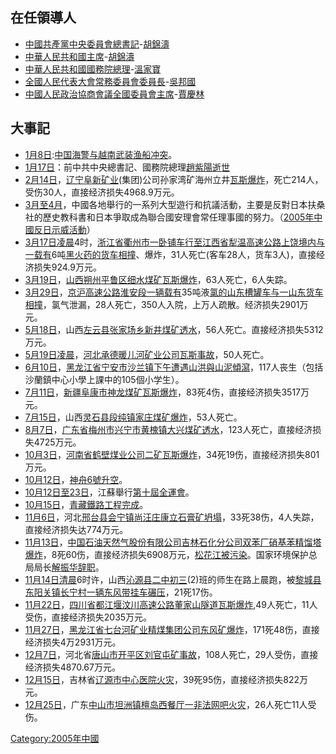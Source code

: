 ## 在任領導人

  - [中國共產黨中央委員會總書記](../Page/中國共產黨中央委員會總書記.md "wikilink")-[胡錦濤](../Page/胡錦濤.md "wikilink")
  - [中華人民共和國主席](../Page/中華人民共和國主席.md "wikilink")-[胡錦濤](../Page/胡錦濤.md "wikilink")
  - [中華人民共和國國務院總理](../Page/中華人民共和國國務院總理.md "wikilink")-[溫家寶](../Page/溫家寶.md "wikilink")
  - [全國人民代表大會常務委員會委員長](../Page/全國人民代表大會常務委員會委員長.md "wikilink")-[吳邦國](../Page/吳邦國.md "wikilink")
  - [中國人民政治協商會議全國委員會主席](../Page/中國人民政治協商會議全國委員會主席.md "wikilink")-[賈慶林](../Page/賈慶林.md "wikilink")

## 大事記

  - [1月8日](../Page/1月8日.md "wikilink"):[中国海警与越南武装渔船冲突](../Page/2005年北部湾冲突.md "wikilink")。
  - [1月17日](../Page/1月17日.md "wikilink")：前中共中央總書記、國務院總理[趙紫陽逝世](../Page/趙紫陽.md "wikilink")
  - [2月14日](../Page/2月14日.md "wikilink")，[辽宁阜新矿业](../Page/辽宁.md "wikilink")(集团)公司孙家湾矿海州立井[瓦斯爆炸](../Page/瓦斯.md "wikilink")，死亡214人，受伤30人，直接经济损失4968.9万元。
  - [3月至](../Page/3月.md "wikilink")[4月](../Page/4月.md "wikilink")，中國各地舉行的一系列大型遊行和抗議活動，主要是反對日本扶桑社的歷史教科書和日本爭取成為聯合國安理會常任理事國的努力。（[2005年中國反日示威活動](../Page/2005年中國反日示威活動.md "wikilink")）
  - [3月17日凌晨](../Page/3月17日.md "wikilink")4时，[浙江省](../Page/浙江省.md "wikilink")[衢州市一卧铺车行至](../Page/衢州市.md "wikilink")[江西省](../Page/江西省.md "wikilink")[犁温高速公路](../Page/犁温高速公路.md "wikilink")[上饶境内与一载有](../Page/上饶.md "wikilink")6吨[黑火药的货车相撞](../Page/黑火药.md "wikilink")、爆炸，31人死亡(客车28人，货车3人)，直接经济损失924.9万元。
  - [3月19日](../Page/3月19日.md "wikilink")，[山西](../Page/山西.md "wikilink")[朔州](../Page/朔州.md "wikilink")[平鲁区细水煤矿瓦斯爆炸](../Page/平鲁区.md "wikilink")，63人死亡，6人失踪。
  - [3月29日](../Page/3月29日.md "wikilink")，[京沪高速公路](../Page/京沪高速公路.md "wikilink")[淮安段一辆载有](../Page/淮安.md "wikilink")35吨液[氯的山东槽罐车与一山东货车相撞](../Page/氯.md "wikilink")，氯气泄漏，28人死亡，350人入院，上万人疏散。经济损失2901万元。
  - [5月18日](../Page/5月18日.md "wikilink")，山西[左云县张家场乡新井煤矿透水](../Page/左云县.md "wikilink")，56人死亡。直接经济损失5312万元。　
  - [5月19日凌晨](../Page/5月19日.md "wikilink")，[河北](../Page/河北.md "wikilink")[承德暖儿河矿业公司瓦斯事故](../Page/承德.md "wikilink")，50人死亡。
  - [6月10日](../Page/6月10日.md "wikilink")，[黑龙江省](../Page/黑龙江省.md "wikilink")[宁安市](../Page/宁安市.md "wikilink")[沙兰镇下午遭遇山洪與山泥傾瀉](../Page/沙兰镇.md "wikilink")，117人丧生（包括沙蘭鎮中心小學上課中的105個小学生）。
  - [7月11日](../Page/7月11日.md "wikilink")，[新疆](../Page/新疆.md "wikilink")[阜康市神龙煤矿瓦斯爆炸](../Page/阜康市.md "wikilink")，83死4伤，直接经济损失3517万元。
  - [7月15日](../Page/7月15日.md "wikilink")，山西[灵石县段纯镇家庄煤矿爆炸](../Page/灵石县.md "wikilink")，53人死亡。
  - [8月7日](../Page/8月7日.md "wikilink")，[广东省](../Page/广东省.md "wikilink")[梅州市](../Page/梅州市.md "wikilink")[兴宁市黄槐镇大兴煤矿透水](../Page/兴宁市.md "wikilink")，123人死亡，直接经济损失4725万元。
  - [10月3日](../Page/10月3日.md "wikilink")，[河南省](../Page/河南省.md "wikilink")[鹤壁煤业公司二矿瓦斯爆炸](../Page/鹤壁.md "wikilink")，34死19伤，直接经济损失801万元。
  - [10月12日](../Page/10月12日.md "wikilink")，[神舟6號升空](../Page/神舟6號.md "wikilink")。
  - [10月12日至](../Page/10月12日.md "wikilink")[23日](../Page/10月23日.md "wikilink")，江蘇舉行[第十屆全運會](../Page/第十屆全運會.md "wikilink")。
  - [10月15日](../Page/10月15日.md "wikilink")，[青藏鐵路工程完成](../Page/青藏鐵路.md "wikilink")。
  - [11月6日](../Page/11月6日.md "wikilink")，河北[邢台县会宁镇尚汪庄康立石膏矿坍塌](../Page/邢台县.md "wikilink")，33死38伤，4人失踪，直接经济损失达774万元。
  - [11月13日](../Page/11月13日.md "wikilink")，[中国石油天然气股份有限公司](../Page/中国石油天然气股份有限公司.md "wikilink")[吉林石化分公司双苯厂](../Page/吉林.md "wikilink")[硝基苯精馏塔爆炸](../Page/硝基苯.md "wikilink")，8死60伤，直接经济损失6908万元，[松花江被污染](../Page/松花江.md "wikilink")。国家环境保护总局局长[解振华辞职](../Page/解振华.md "wikilink")。
  - [11月14日清晨](../Page/11月14日.md "wikilink")6时许，山西[沁源县二中初三](../Page/沁源县.md "wikilink")(2)班的师生在路上晨跑，被[黎城县东阳关镇长宁村一辆东风带挂车碾压](../Page/黎城县.md "wikilink")，21死17伤。
  - [11月22日](../Page/11月22日.md "wikilink")，[四川省](../Page/四川省.md "wikilink")[都江堰汶川高速公路董家山隧道瓦斯爆炸](../Page/都江堰.md "wikilink"),49人死亡，11人受伤，直接经济损失2035万元。
  - [11月27日](../Page/11月27日.md "wikilink")，[黑龙江省](../Page/黑龙江省.md "wikilink")[七台河矿业精煤集团公司东风矿爆炸](../Page/七台河.md "wikilink")，171死48伤，直接经济损失4万2931万元。
  - [12月7日](../Page/12月7日.md "wikilink")，河北省[唐山市](../Page/唐山市.md "wikilink")[开平区刘官屯矿事故](../Page/开平区.md "wikilink")，108人死亡，29人受伤，直接经济损失4870.67万元。
  - [12月15日](../Page/12月15日.md "wikilink")，吉林省[辽源市中心医院火灾](../Page/辽源市.md "wikilink")，39死95伤，直接经济损失822万元。
  - [12月25日](../Page/12月25日.md "wikilink")，广东[中山市坦洲镇檀岛西餐厅一非法网吧火灾](../Page/中山市.md "wikilink")，26人死亡11人受伤。

[Category:2005年中國](https://zh.wikipedia.org/wiki/Category:2005年中國 "wikilink")
